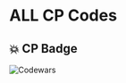 # ALL CP Codes

## 💥 CP Badge
<img alt="Codewars" src="https://www.codewars.com/users/loopfree/badges/large">


